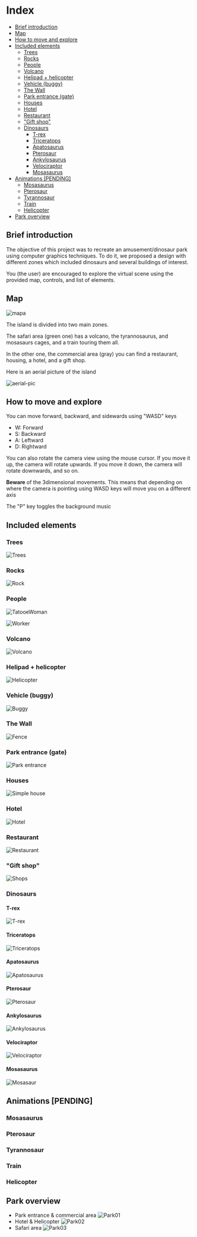 # Index <!-- omit in toc -->
- [Brief introduction](#brief-introduction)
- [Map](#map)
- [How to move and explore](#how-to-move-and-explore)
- [Included elements](#included-elements)
  - [Trees](#trees)
  - [Rocks](#rocks)
  - [People](#people)
  - [Volcano](#volcano)
  - [Helipad + helicopter](#helipad--helicopter)
  - [Vehicle (buggy)](#vehicle-buggy)
  - [The Wall](#the-wall)
  - [Park entrance (gate)](#park-entrance-gate)
  - [Houses](#houses)
  - [Hotel](#hotel)
  - [Restaurant](#restaurant)
  - ["Gift shop"](#gift-shop)
  - [Dinosaurs](#dinosaurs)
    - [T-rex](#t-rex)
    - [Triceratops](#triceratops)
    - [Apatosaurus](#apatosaurus)
    - [Pterosaur](#pterosaur)
    - [Ankylosaurus](#ankylosaurus)
    - [Velociraptor](#velociraptor)
    - [Mosasaurus](#mosasaurus)
- [Animations [PENDING]](#animations-pending)
  - [Mosasaurus](#mosasaurus-1)
  - [Pterosaur](#pterosaur-1)
  - [Tyrannosaur](#tyrannosaur)
  - [Train](#train)
  - [Helicopter](#helicopter)
- [Park overview](#park-overview)

## Brief introduction

The objective of this project was to recreate an amusement/dinosaur park using computer graphics techniques. To do it, we proposed a design with different zones which included dinosaurs and several buildings of interest.

You (the user) are encouraged to explore the virtual scene using the provided map, controls, and list of elements.


## Map

![mapa](../imgs/UserDocs/map.png)

The island is divided into two main zones.

The safari area (green one) has a volcano, the tyrannosaurus, and mosasaurs cages, and a train touring them all.

In the other one, the commercial area (gray) you can find a restaurant, housing, a hotel, and a gift shop.

Here is an aerial picture of the island

![aerial-pic](../imgs/UserDocs/aerial.png) 

## How to move and explore


You can move forward, backward, and sidewards using "WASD" keys
* W: Forward
* S: Backward
* A: Leftward
* D: Rightward

You can also rotate the camera view using the mouse cursor. If you move it up, the camera will rotate upwards. If you move it down, the camera will rotate downwards, and so on.

**Beware** of the 3dimensional movements. This means that depending on where the camera is pointing using WASD keys will move you on a different axis

The "P" key toggles the background music

## Included elements

### Trees
![Trees](../imgs/UserDocs/trees.png)

### Rocks
![Rock](../imgs/UserDocs/rock.png)
### People
![TatooeWoman](../imgs/UserDocs/people_woman.png)

![Worker](../imgs/UserDocs/people_worker.png)
### Volcano
![Volcano](../imgs/UserDocs/volcano.png)

### Helipad + helicopter
![Helicopter](../imgs/UserDocs/helicopter.png)
### Vehicle (buggy)
![Buggy](../imgs/UserDocs/buggy.png)

### The Wall
![Fence](../imgs/UserDocs/fence.png)

### Park entrance (gate)
![Park entrance](../imgs/UserDocs/gate.png)

### Houses
![Simple house](../imgs/UserDocs/house.png)

### Hotel
![Hotel](../imgs/UserDocs/hotel.png)

### Restaurant
![Restaurant](../imgs/UserDocs/restaurant.png)

### "Gift shop"
![Shops](../imgs/UserDocs/shops.png)
### Dinosaurs

#### T-rex
![T-rex](../imgs/UserDocs/dinosaur_trex.png)

#### Triceratops
![Triceratops](../imgs/UserDocs/dinosaur_triceratops.png)

#### Apatosaurus
![Apatosaurus](../imgs/UserDocs/dinosaur_arlo.png)

#### Pterosaur
![Pterosaur](../imgs/UserDocs/dinosaur_pterosaur.png)

#### Ankylosaurus
![Ankylosaurus](../imgs/UserDocs/dinosaur_ankylo.png)

#### Velociraptor
![Velociraptor](../imgs/UserDocs/dinosaur_velociraptor.png)


#### Mosasaurus
![Mosasaur](../imgs/UserDocs/dinosaur_mosasaur.png)
## Animations [PENDING]

### Mosasaurus

### Pterosaur

### Tyrannosaur

### Train

### Helicopter

## Park overview

* Park entrance & commercial area ![Park01](../imgs/UserDocs/park_01.png)
* Hotel & Helicopter ![Park02](../imgs/UserDocs/park_02.png)
* Safari area ![Park03](../imgs/UserDocs/park_03.png)